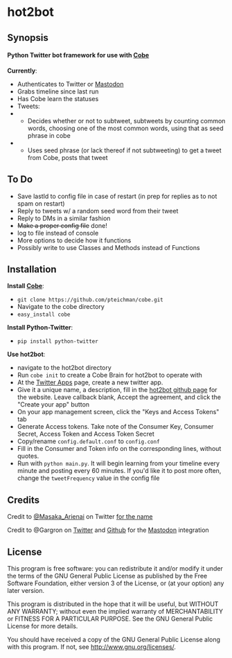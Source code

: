 # hot2bot

## Synopsis

#### Python Twitter bot framework for use with [Cobe](https://github.com/pteichman/cobe)

**Currently**:

* Authenticates to Twitter or [Mastodon](https://github.com/Gargron/mastodon)
* Grabs timeline since last run
* Has Cobe learn the statuses
* Tweets:
* * Decides whether or not to subtweet, subtweets by counting common words, choosing one of the most common words, using that as seed phrase in cobe
* * Uses seed phrase (or lack thereof if not subtweeting) to get a tweet from Cobe, posts that tweet

## To Do

* Save lastId to config file in case of restart (in prep for replies as to not spam on restart)
* Reply to tweets w/ a random seed word from their tweet
* Reply to DMs in a similar fashion
* ~~Make a proper config file~~ done!
* log to file instead of console
* More options to decide how it functions
* Possibly write to use Classes and Methods instead of Functions




## Installation

**Install [Cobe](https://github.com/pteichman/cobe)**:
* `git clone https://github.com/pteichman/cobe.git`
* Navigate to the cobe directory
* `easy_install cobe`

**Install Python-Twitter**:
* `pip install python-twitter`

**Use hot2bot**:
* navigate to the hot2bot directory
* Run `cobe init` to create a Cobe Brain for hot2bot to operate with
* At the [Twitter Apps](https://apps.twitter.com/) page, create a new twitter app.
* Give it a unique name, a description, fill in the [hot2bot github page](https://github.com/acostoss/hot2bot) for the website. Leave callback blank, Accept the agreement, and click the "Create your app" button
* On your app  management screen, click the "Keys and Access Tokens" tab
* Generate Access tokens. Take note of the Consumer Key, Consumer Secret, Access Token and Access Token Secret
* Copy/rename `config.default.conf` to `config.conf`
* Fill in the Consumer and Token info on the corresponding lines, without quotes.
* Run with `python main.py`. It will begin learning from your timeline every minute and posting every 60 minutes. If you'd like it to post more often, change the `tweetFrequency` value in the config file

## Credits
Credit to [@Masaka_Arienai](https://twitter.com/Masaka_Arienai) on Twitter [for the name](https://twitter.com/Masaka_Arienai/status/782644624288575492)

Credit to @Gargron on [Twitter](https://twitter.com/Gargron) and [Github](https://github.com/Gargron) for the [Mastodon](https://github.com/Gargron/mastodon) integration

## License

This program is free software: you can redistribute it and/or modify it under the terms of the GNU General Public License as published by the Free Software Foundation, either version 3 of the License, or (at your option) any later version.

This program is distributed in the hope that it will be useful, but WITHOUT ANY WARRANTY; without even the implied warranty of
MERCHANTABILITY or FITNESS FOR A PARTICULAR PURPOSE.  See the GNU General Public License for more details.

You should have received a copy of the GNU General Public License along with this program.  If not, see <http://www.gnu.org/licenses/>.
